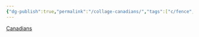 ```yaml
---
{"dg-publish":true,"permalink":"/collage-canadians/","tags":["c/fence","c/abstract","c/flower","c/shadow"],"created":"2024-01-03T17:32:43.360-05:00","updated":"2024-01-03T17:33:03.663-05:00"}
---
```



[Canadians](https://www.instagram.com/p/CSpcLgtn1PK/)
